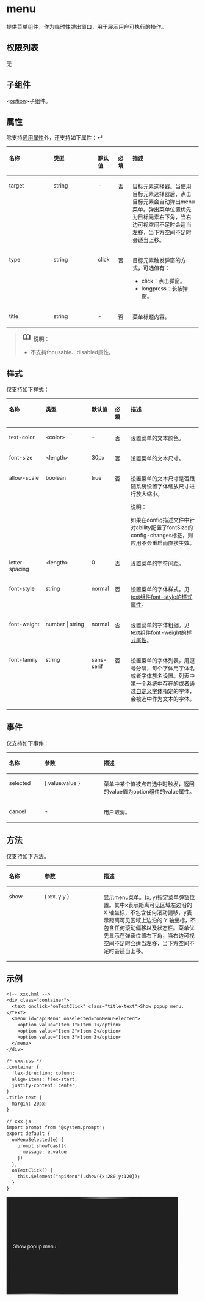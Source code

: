 # menu<a name="ZH-CN_TOPIC_0000001173164715"></a>

提供菜单组件，作为临时性弹出窗口，用于展示用户可执行的操作。

## 权限列表<a name="section11257113618419"></a>

无

## 子组件<a name="section9288143101012"></a>

<[option](js-components-basic-option.md)\>子组件。

## 属性<a name="section2907183951110"></a>

除支持[通用属性](js-components-common-attributes.md)外，还支持如下属性：↵

<a name="table20633101642315"></a>
<table><thead align="left"><tr id="row663331618238"><th class="cellrowborder" valign="top" width="23.119999999999997%" id="mcps1.1.6.1.1"><p id="aa872998ac2d84843a3c5161889afffef"><a name="aa872998ac2d84843a3c5161889afffef"></a><a name="aa872998ac2d84843a3c5161889afffef"></a>名称</p>
</th>
<th class="cellrowborder" valign="top" width="23.119999999999997%" id="mcps1.1.6.1.2"><p id="ab2111648ee0e4f6d881be8954e7acaab"><a name="ab2111648ee0e4f6d881be8954e7acaab"></a><a name="ab2111648ee0e4f6d881be8954e7acaab"></a>类型</p>
</th>
<th class="cellrowborder" valign="top" width="10.48%" id="mcps1.1.6.1.3"><p id="ab377d1c90900478ea4ecab51e9a058af"><a name="ab377d1c90900478ea4ecab51e9a058af"></a><a name="ab377d1c90900478ea4ecab51e9a058af"></a>默认值</p>
</th>
<th class="cellrowborder" valign="top" width="7.5200000000000005%" id="mcps1.1.6.1.4"><p id="p824610360217"><a name="p824610360217"></a><a name="p824610360217"></a>必填</p>
</th>
<th class="cellrowborder" valign="top" width="35.76%" id="mcps1.1.6.1.5"><p id="a1d574a0044ed42ec8a2603bc82734232"><a name="a1d574a0044ed42ec8a2603bc82734232"></a><a name="a1d574a0044ed42ec8a2603bc82734232"></a>描述</p>
</th>
</tr>
</thead>
<tbody><tr id="row20739039202112"><td class="cellrowborder" valign="top" width="23.119999999999997%" headers="mcps1.1.6.1.1 "><p id="p12805174016214"><a name="p12805174016214"></a><a name="p12805174016214"></a>target</p>
</td>
<td class="cellrowborder" valign="top" width="23.119999999999997%" headers="mcps1.1.6.1.2 "><p id="p0805154015212"><a name="p0805154015212"></a><a name="p0805154015212"></a>string</p>
</td>
<td class="cellrowborder" valign="top" width="10.48%" headers="mcps1.1.6.1.3 "><p id="p14805134011215"><a name="p14805134011215"></a><a name="p14805134011215"></a>-</p>
</td>
<td class="cellrowborder" valign="top" width="7.5200000000000005%" headers="mcps1.1.6.1.4 "><p id="p17805194002114"><a name="p17805194002114"></a><a name="p17805194002114"></a>否</p>
</td>
<td class="cellrowborder" valign="top" width="35.76%" headers="mcps1.1.6.1.5 "><p id="p168053400214"><a name="p168053400214"></a><a name="p168053400214"></a>目标元素选择器。当使用目标元素选择器后，点击目标元素会自动弹出menu菜单。弹出菜单位置优先为目标元素右下角，当右边可视空间不足时会适当左移，当下方空间不足时会适当上移。</p>
</td>
</tr>
<tr id="row1131933611219"><td class="cellrowborder" valign="top" width="23.119999999999997%" headers="mcps1.1.6.1.1 "><p id="p380514401217"><a name="p380514401217"></a><a name="p380514401217"></a>type</p>
</td>
<td class="cellrowborder" valign="top" width="23.119999999999997%" headers="mcps1.1.6.1.2 "><p id="p380511401214"><a name="p380511401214"></a><a name="p380511401214"></a>string</p>
</td>
<td class="cellrowborder" valign="top" width="10.48%" headers="mcps1.1.6.1.3 "><p id="p3805174011211"><a name="p3805174011211"></a><a name="p3805174011211"></a>click</p>
</td>
<td class="cellrowborder" valign="top" width="7.5200000000000005%" headers="mcps1.1.6.1.4 "><p id="p1805124013218"><a name="p1805124013218"></a><a name="p1805124013218"></a>否</p>
</td>
<td class="cellrowborder" valign="top" width="35.76%" headers="mcps1.1.6.1.5 "><p id="p11805124032118"><a name="p11805124032118"></a><a name="p11805124032118"></a>目标元素触发弹窗的方式，可选值有：</p>
<a name="ul168051640152119"></a><a name="ul168051640152119"></a><ul id="ul168051640152119"><li>click：点击弹窗。</li><li>longpress：长按弹窗。</li></ul>
</td>
</tr>
<tr id="row142917338215"><td class="cellrowborder" valign="top" width="23.119999999999997%" headers="mcps1.1.6.1.1 "><p id="p6805840192110"><a name="p6805840192110"></a><a name="p6805840192110"></a>title</p>
</td>
<td class="cellrowborder" valign="top" width="23.119999999999997%" headers="mcps1.1.6.1.2 "><p id="p7805640162120"><a name="p7805640162120"></a><a name="p7805640162120"></a>string</p>
</td>
<td class="cellrowborder" valign="top" width="10.48%" headers="mcps1.1.6.1.3 "><p id="p1805104018214"><a name="p1805104018214"></a><a name="p1805104018214"></a>-</p>
</td>
<td class="cellrowborder" valign="top" width="7.5200000000000005%" headers="mcps1.1.6.1.4 "><p id="p158051240102116"><a name="p158051240102116"></a><a name="p158051240102116"></a>否</p>
</td>
<td class="cellrowborder" valign="top" width="35.76%" headers="mcps1.1.6.1.5 "><p id="p780544014218"><a name="p780544014218"></a><a name="p780544014218"></a>菜单标题内容。</p>
</td>
</tr>
</tbody>
</table>

>![](../../public_sys-resources/icon-note.gif) **说明：** 
>-   不支持focusable、disabled属性。

## 样式<a name="section1382826121311"></a>

仅支持如下样式：

<a name="table1382926171312"></a>
<table><thead align="left"><tr id="row4827267131"><th class="cellrowborder" valign="top" width="19.038096190380962%" id="mcps1.1.6.1.1"><p id="p14838267137"><a name="p14838267137"></a><a name="p14838267137"></a>名称</p>
</th>
<th class="cellrowborder" valign="top" width="23.847615238476152%" id="mcps1.1.6.1.2"><p id="p283172611317"><a name="p283172611317"></a><a name="p283172611317"></a>类型</p>
</th>
<th class="cellrowborder" valign="top" width="12.118788121187881%" id="mcps1.1.6.1.3"><p id="p88312621315"><a name="p88312621315"></a><a name="p88312621315"></a>默认值</p>
</th>
<th class="cellrowborder" valign="top" width="8.269173082691731%" id="mcps1.1.6.1.4"><p id="p2083112611314"><a name="p2083112611314"></a><a name="p2083112611314"></a>必填</p>
</th>
<th class="cellrowborder" valign="top" width="36.72632736726327%" id="mcps1.1.6.1.5"><p id="p1783122611133"><a name="p1783122611133"></a><a name="p1783122611133"></a>描述</p>
</th>
</tr>
</thead>
<tbody><tr id="row3836265139"><td class="cellrowborder" valign="top" width="19.038096190380962%" headers="mcps1.1.6.1.1 "><p id="p1983152617134"><a name="p1983152617134"></a><a name="p1983152617134"></a>text-color</p>
</td>
<td class="cellrowborder" valign="top" width="23.847615238476152%" headers="mcps1.1.6.1.2 "><p id="p128332611313"><a name="p128332611313"></a><a name="p128332611313"></a>&lt;color&gt;</p>
</td>
<td class="cellrowborder" valign="top" width="12.118788121187881%" headers="mcps1.1.6.1.3 "><p id="p283192611138"><a name="p283192611138"></a><a name="p283192611138"></a>-</p>
</td>
<td class="cellrowborder" valign="top" width="8.269173082691731%" headers="mcps1.1.6.1.4 "><p id="p38312262131"><a name="p38312262131"></a><a name="p38312262131"></a>否</p>
</td>
<td class="cellrowborder" valign="top" width="36.72632736726327%" headers="mcps1.1.6.1.5 "><p id="p1283152651317"><a name="p1283152651317"></a><a name="p1283152651317"></a>设置菜单的文本颜色。</p>
</td>
</tr>
<tr id="row483152611133"><td class="cellrowborder" valign="top" width="19.038096190380962%" headers="mcps1.1.6.1.1 "><p id="p88319262136"><a name="p88319262136"></a><a name="p88319262136"></a>font-size</p>
</td>
<td class="cellrowborder" valign="top" width="23.847615238476152%" headers="mcps1.1.6.1.2 "><p id="p584192617139"><a name="p584192617139"></a><a name="p584192617139"></a>&lt;length&gt;</p>
</td>
<td class="cellrowborder" valign="top" width="12.118788121187881%" headers="mcps1.1.6.1.3 "><p id="p168412265131"><a name="p168412265131"></a><a name="p168412265131"></a>30px</p>
</td>
<td class="cellrowborder" valign="top" width="8.269173082691731%" headers="mcps1.1.6.1.4 "><p id="p884112616132"><a name="p884112616132"></a><a name="p884112616132"></a>否</p>
</td>
<td class="cellrowborder" valign="top" width="36.72632736726327%" headers="mcps1.1.6.1.5 "><p id="p138462651315"><a name="p138462651315"></a><a name="p138462651315"></a>设置菜单的文本尺寸。</p>
</td>
</tr>
<tr id="row984102651311"><td class="cellrowborder" valign="top" width="19.038096190380962%" headers="mcps1.1.6.1.1 "><p id="p208462681319"><a name="p208462681319"></a><a name="p208462681319"></a>allow-scale</p>
</td>
<td class="cellrowborder" valign="top" width="23.847615238476152%" headers="mcps1.1.6.1.2 "><p id="p1584626161319"><a name="p1584626161319"></a><a name="p1584626161319"></a>boolean</p>
</td>
<td class="cellrowborder" valign="top" width="12.118788121187881%" headers="mcps1.1.6.1.3 "><p id="p1184192681319"><a name="p1184192681319"></a><a name="p1184192681319"></a>true</p>
</td>
<td class="cellrowborder" valign="top" width="8.269173082691731%" headers="mcps1.1.6.1.4 "><p id="p1184142612131"><a name="p1184142612131"></a><a name="p1184142612131"></a>否</p>
</td>
<td class="cellrowborder" valign="top" width="36.72632736726327%" headers="mcps1.1.6.1.5 "><p id="p6849264138"><a name="p6849264138"></a><a name="p6849264138"></a>设置菜单的文本尺寸是否跟随系统设置字体缩放尺寸进行放大缩小。</p>
<div class="note" id="note984226191312"><a name="note984226191312"></a><a name="note984226191312"></a><span class="notetitle"> 说明： </span><div class="notebody"><p id="p58442621310"><a name="p58442621310"></a><a name="p58442621310"></a>如果在config描述文件中针对ability配置了fontSize的config-changes标签，则应用不会重启而直接生效。</p>
</div></div>
</td>
</tr>
<tr id="row0848266134"><td class="cellrowborder" valign="top" width="19.038096190380962%" headers="mcps1.1.6.1.1 "><p id="p108417267136"><a name="p108417267136"></a><a name="p108417267136"></a>letter-spacing</p>
</td>
<td class="cellrowborder" valign="top" width="23.847615238476152%" headers="mcps1.1.6.1.2 "><p id="p19851226111314"><a name="p19851226111314"></a><a name="p19851226111314"></a>&lt;length&gt;</p>
</td>
<td class="cellrowborder" valign="top" width="12.118788121187881%" headers="mcps1.1.6.1.3 "><p id="p11851526131317"><a name="p11851526131317"></a><a name="p11851526131317"></a>0</p>
</td>
<td class="cellrowborder" valign="top" width="8.269173082691731%" headers="mcps1.1.6.1.4 "><p id="p1085112601315"><a name="p1085112601315"></a><a name="p1085112601315"></a>否</p>
</td>
<td class="cellrowborder" valign="top" width="36.72632736726327%" headers="mcps1.1.6.1.5 "><p id="p1585102611312"><a name="p1585102611312"></a><a name="p1585102611312"></a>设置菜单的字符间距。</p>
</td>
</tr>
<tr id="row198512611311"><td class="cellrowborder" valign="top" width="19.038096190380962%" headers="mcps1.1.6.1.1 "><p id="p58542612137"><a name="p58542612137"></a><a name="p58542612137"></a>font-style</p>
</td>
<td class="cellrowborder" valign="top" width="23.847615238476152%" headers="mcps1.1.6.1.2 "><p id="p1385526141314"><a name="p1385526141314"></a><a name="p1385526141314"></a>string</p>
</td>
<td class="cellrowborder" valign="top" width="12.118788121187881%" headers="mcps1.1.6.1.3 "><p id="p0854265135"><a name="p0854265135"></a><a name="p0854265135"></a>normal</p>
</td>
<td class="cellrowborder" valign="top" width="8.269173082691731%" headers="mcps1.1.6.1.4 "><p id="p68511266136"><a name="p68511266136"></a><a name="p68511266136"></a>否</p>
</td>
<td class="cellrowborder" valign="top" width="36.72632736726327%" headers="mcps1.1.6.1.5 "><p id="p1985126101319"><a name="p1985126101319"></a><a name="p1985126101319"></a>设置菜单的字体样式。见<a href="js-components-basic-text.md#section5775351116">text组件font-style的样式属性</a>。</p>
</td>
</tr>
<tr id="row1485326141319"><td class="cellrowborder" valign="top" width="19.038096190380962%" headers="mcps1.1.6.1.1 "><p id="p78572651318"><a name="p78572651318"></a><a name="p78572651318"></a>font-weight</p>
</td>
<td class="cellrowborder" valign="top" width="23.847615238476152%" headers="mcps1.1.6.1.2 "><p id="p4856268132"><a name="p4856268132"></a><a name="p4856268132"></a>number | string</p>
</td>
<td class="cellrowborder" valign="top" width="12.118788121187881%" headers="mcps1.1.6.1.3 "><p id="p68572616131"><a name="p68572616131"></a><a name="p68572616131"></a>normal</p>
</td>
<td class="cellrowborder" valign="top" width="8.269173082691731%" headers="mcps1.1.6.1.4 "><p id="p168572615134"><a name="p168572615134"></a><a name="p168572615134"></a>否</p>
</td>
<td class="cellrowborder" valign="top" width="36.72632736726327%" headers="mcps1.1.6.1.5 "><p id="p138542681312"><a name="p138542681312"></a><a name="p138542681312"></a>设置菜单的字体粗细。见<a href="js-components-basic-text.md#section5775351116">text组件font-weight的样式属性</a>。</p>
</td>
</tr>
<tr id="row88516264133"><td class="cellrowborder" valign="top" width="19.038096190380962%" headers="mcps1.1.6.1.1 "><p id="p28512618133"><a name="p28512618133"></a><a name="p28512618133"></a>font-family</p>
</td>
<td class="cellrowborder" valign="top" width="23.847615238476152%" headers="mcps1.1.6.1.2 "><p id="p285182651315"><a name="p285182651315"></a><a name="p285182651315"></a>string</p>
</td>
<td class="cellrowborder" valign="top" width="12.118788121187881%" headers="mcps1.1.6.1.3 "><p id="p16851626111320"><a name="p16851626111320"></a><a name="p16851626111320"></a>sans-serif</p>
</td>
<td class="cellrowborder" valign="top" width="8.269173082691731%" headers="mcps1.1.6.1.4 "><p id="p12856267138"><a name="p12856267138"></a><a name="p12856267138"></a>否</p>
</td>
<td class="cellrowborder" valign="top" width="36.72632736726327%" headers="mcps1.1.6.1.5 "><p id="p178632614139"><a name="p178632614139"></a><a name="p178632614139"></a>设置菜单的字体列表，用逗号分隔，每个字体用字体名或者字体族名设置。列表中第一个系统中存在的或者通过<a href="js-components-common-customizing-font.md">自定义字体</a>指定的字体，会被选中作为文本的字体。</p>
</td>
</tr>
</tbody>
</table>

## 事件<a name="section5624519222"></a>

仅支持如下事件：

<a name="table116210562217"></a>
<table><thead align="left"><tr id="row2062135192210"><th class="cellrowborder" valign="top" width="18.459999999999997%" id="mcps1.1.4.1.1"><p id="p166255172219"><a name="p166255172219"></a><a name="p166255172219"></a>名称</p>
</th>
<th class="cellrowborder" valign="top" width="30.769999999999996%" id="mcps1.1.4.1.2"><p id="p76225152215"><a name="p76225152215"></a><a name="p76225152215"></a>参数</p>
</th>
<th class="cellrowborder" valign="top" width="50.77%" id="mcps1.1.4.1.3"><p id="p0621562216"><a name="p0621562216"></a><a name="p0621562216"></a>描述</p>
</th>
</tr>
</thead>
<tbody><tr id="row19622532212"><td class="cellrowborder" valign="top" width="18.459999999999997%" headers="mcps1.1.4.1.1 "><p id="p5629512216"><a name="p5629512216"></a><a name="p5629512216"></a>selected</p>
</td>
<td class="cellrowborder" valign="top" width="30.769999999999996%" headers="mcps1.1.4.1.2 "><p id="p6621258220"><a name="p6621258220"></a><a name="p6621258220"></a>{ value:value }</p>
</td>
<td class="cellrowborder" valign="top" width="50.77%" headers="mcps1.1.4.1.3 "><p id="p963205112214"><a name="p963205112214"></a><a name="p963205112214"></a>菜单中某个值被点击选中时触发，返回的value值为option组件的value属性。</p>
</td>
</tr>
<tr id="row13636516229"><td class="cellrowborder" valign="top" width="18.459999999999997%" headers="mcps1.1.4.1.1 "><p id="p463550229"><a name="p463550229"></a><a name="p463550229"></a>cancel</p>
</td>
<td class="cellrowborder" valign="top" width="30.769999999999996%" headers="mcps1.1.4.1.2 "><p id="p17633542217"><a name="p17633542217"></a><a name="p17633542217"></a>-</p>
</td>
<td class="cellrowborder" valign="top" width="50.77%" headers="mcps1.1.4.1.3 "><p id="p6639512225"><a name="p6639512225"></a><a name="p6639512225"></a>用户取消。</p>
</td>
</tr>
</tbody>
</table>

## 方法<a name="section47669296127"></a>

仅支持如下方法。

<a name="table5423142414911"></a>
<table><thead align="left"><tr id="row342362484919"><th class="cellrowborder" valign="top" width="18.459999999999997%" id="mcps1.1.4.1.1"><p id="p2423924114916"><a name="p2423924114916"></a><a name="p2423924114916"></a>名称</p>
</th>
<th class="cellrowborder" valign="top" width="30.769999999999996%" id="mcps1.1.4.1.2"><p id="p124231524104914"><a name="p124231524104914"></a><a name="p124231524104914"></a>参数</p>
</th>
<th class="cellrowborder" valign="top" width="50.77%" id="mcps1.1.4.1.3"><p id="p104230246498"><a name="p104230246498"></a><a name="p104230246498"></a>描述</p>
</th>
</tr>
</thead>
<tbody><tr id="row1642392418498"><td class="cellrowborder" valign="top" width="18.459999999999997%" headers="mcps1.1.4.1.1 "><p id="p165281286428"><a name="p165281286428"></a><a name="p165281286428"></a>show</p>
</td>
<td class="cellrowborder" valign="top" width="30.769999999999996%" headers="mcps1.1.4.1.2 "><p id="p9528428204212"><a name="p9528428204212"></a><a name="p9528428204212"></a>{ x:x,  y:y }</p>
</td>
<td class="cellrowborder" valign="top" width="50.77%" headers="mcps1.1.4.1.3 "><p id="p11528112816422"><a name="p11528112816422"></a><a name="p11528112816422"></a>显示menu菜单。(x, y)指定菜单弹窗位置。其中x表示距离可见区域左边沿的 X 轴坐标，不包含任何滚动偏移，y表示距离可见区域上边沿的 Y 轴坐标，不包含任何滚动偏移以及状态栏。菜单优先显示在弹窗位置右下角，当右边可视空间不足时会适当左移，当下方空间不足时会适当上移。</p>
</td>
</tr>
</tbody>
</table>

## 示例<a name="section54636714136"></a>

```
<!-- xxx.hml -->
<div class="container">
  <text onclick="onTextClick" class="title-text">Show popup menu.</text>
  <menu id="apiMenu" onselected="onMenuSelected">
    <option value="Item 1">Item 1</option>
    <option value="Item 2">Item 2</option>
    <option value="Item 3">Item 3</option>
  </menu>
</div>
```

```
/* xxx.css */
.container {
  flex-direction: column;
  align-items: flex-start;
  justify-content: center;
}
.title-text {
  margin: 20px;
}
```

```
// xxx.js
import prompt from '@system.prompt';
export default {
  onMenuSelected(e) {
    prompt.showToast({
      message: e.value
    })
  },
  onTextClick() {
    this.$element("apiMenu").show({x:280,y:120});
  }
}
```

![](figures/menu13.gif)

